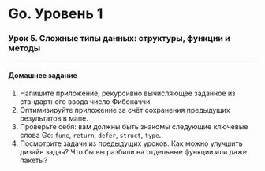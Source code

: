 # Go. Уровень 1
### Урок 5. Сложные типы данных: структуры, функции и методы

---

#### Домашнее задание
1. Напишите приложение, рекурсивно вычисляющее заданное из стандартного ввода число Фибоначчи.
2. Оптимизируйте приложение за счёт сохранения предыдущих результатов в мапе.
3. Проверьте себя: вам должны быть знакомы следующие ключевые слова Go: `func`, `return`, `defer`, `struct`, `type`.
4. Посмотрите задачи из предыдущих уроков. Как можно улучшить дизайн задач? Что бы вы разбили на отдельные функции или даже пакеты?